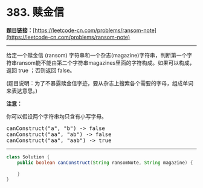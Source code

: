 # 383. 赎金信

**题目链接：**[https://leetcode-cn.com/problems/ransom-note](https://leetcode-cn.com/problems/ransom-note)

---

<div class="content__1Y2H">
 <div class="notranslate">
  <p>给定一个赎金信 (ransom) 字符串和一个杂志(magazine)字符串，判断第一个字符串ransom能不能由第二个字符串magazines里面的字符构成。如果可以构成，返回 true ；否则返回 false。</p> 
  <p>(题目说明：为了不暴露赎金信字迹，要从杂志上搜索各个需要的字母，组成单词来表达意思。)</p> 
  <p><strong>注意：</strong></p> 
  <p>你可以假设两个字符串均只含有小写字母。</p> 
  <pre class="language-text">canConstruct("a", "b") -&gt; false
canConstruct("aa", "ab") -&gt; false
canConstruct("aa", "aab") -&gt; true
</pre> 
 </div>
</div>

---

```java
class Solution {
    public boolean canConstruct(String ransomNote, String magazine) {
        
    }
}
```